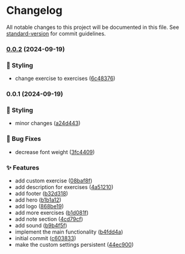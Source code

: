 # Changelog

All notable changes to this project will be documented in this file. See [standard-version](https://github.com/conventional-changelog/standard-version) for commit guidelines.

### [0.0.2](https://github.com/remvze/calmness/compare/v0.0.1...v0.0.2) (2024-09-19)


### 💄 Styling

* change exercise to exercises ([6c48376](https://github.com/remvze/calmness/commit/6c483762cc5f72116f7d4aabd40bb042de23b59d))

### 0.0.1 (2024-09-19)


### 💄 Styling

* minor changes ([a24d443](https://github.com/remvze/calmness/commit/a24d4439aa5da3ed2600ca17471fe8f56496f713))


### 🐛 Bug Fixes

* decrease font weight ([3fc4409](https://github.com/remvze/calmness/commit/3fc44098983665c0b8d38d5e40d89486ddbcc6e7))


### ✨ Features

* add custom exercise ([08baf8f](https://github.com/remvze/calmness/commit/08baf8fd1bff747a163251225f965e80e6fa0910))
* add description for exercises ([4a51210](https://github.com/remvze/calmness/commit/4a512107cdd5783c88e073d942fa43fce8c77e75))
* add footer ([b32d318](https://github.com/remvze/calmness/commit/b32d318a2960b6e29b694bb5eaab69b2e22b5216))
* add hero ([b1b1a12](https://github.com/remvze/calmness/commit/b1b1a125c9a8a03a3b71fce9377dfba61c1362dc))
* add logo ([868be19](https://github.com/remvze/calmness/commit/868be198913e9ca2d353f90db816e72687038135))
* add more exercises ([b1d081f](https://github.com/remvze/calmness/commit/b1d081fb95d830d88ebe7873ef4adab6ca7fa7ca))
* add note section ([4cd79cf](https://github.com/remvze/calmness/commit/4cd79cfef713a74fb57698ce5003709468ddfef7))
* add sound ([b9b4f5f](https://github.com/remvze/calmness/commit/b9b4f5f649f57873896061ee4b722c00306cadec))
* implement the main functionality ([b4fdd4a](https://github.com/remvze/calmness/commit/b4fdd4a5672ef6f62d52d8c6219197dff1a2da27))
* initial commit ([c603833](https://github.com/remvze/calmness/commit/c60383332aa0cc40b9392b90da5ec4ce01a933ab))
* make the custom settings persistent ([44ec900](https://github.com/remvze/calmness/commit/44ec90023f1ea1163b69e1474e10909b49ec428f))
